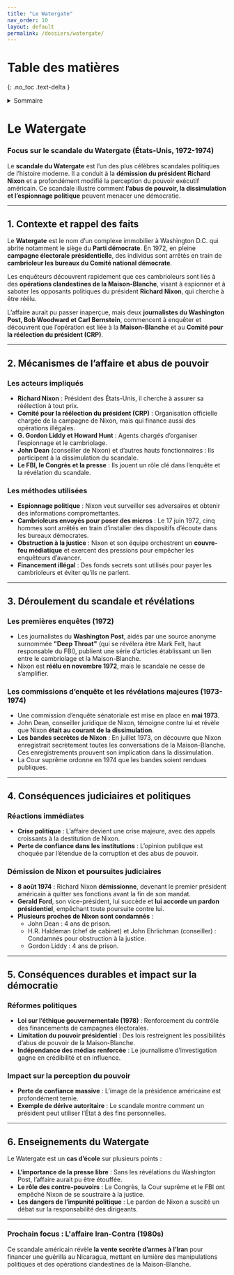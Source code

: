 ```yaml
---
title: "Le Watergate"
nav_order: 10
layout: default
permalink: /dossiers/watergate/
---
```


# Table des matières
{: .no_toc .text-delta }

<details markdown="block">
  <summary>Sommaire</summary>
  {: .text-delta }

1. Sommaire
{:toc}
</details> 


# Le Watergate

### **Focus sur le scandale du Watergate (États-Unis, 1972-1974)**

Le **scandale du Watergate** est l’un des plus célèbres scandales politiques de l’histoire moderne. Il a conduit à la **démission du président Richard Nixon** et a profondément modifié la perception du pouvoir exécutif américain. Ce scandale illustre comment **l’abus de pouvoir, la dissimulation et l’espionnage politique** peuvent menacer une démocratie.

---

## **1. Contexte et rappel des faits**

Le **Watergate** est le nom d’un complexe immobilier à Washington D.C. qui abrite notamment le siège du **Parti démocrate**. En 1972, en pleine **campagne électorale présidentielle**, des individus sont arrêtés en train de **cambrioleur les bureaux du Comité national démocrate**.

Les enquêteurs découvrent rapidement que ces cambrioleurs sont liés à des **opérations clandestines de la Maison-Blanche**, visant à espionner et à saboter les opposants politiques du président **Richard Nixon**, qui cherche à être réélu.

L’affaire aurait pu passer inaperçue, mais deux **journalistes du Washington Post, Bob Woodward et Carl Bernstein**, commencent à enquêter et découvrent que l’opération est liée à la **Maison-Blanche** et au **Comité pour la réélection du président (CRP)**.

---

## **2. Mécanismes de l’affaire et abus de pouvoir**

### **Les acteurs impliqués**

- **Richard Nixon** : Président des États-Unis, il cherche à assurer sa réélection à tout prix.
- **Comité pour la réélection du président (CRP)** : Organisation officielle chargée de la campagne de Nixon, mais qui finance aussi des opérations illégales.
- **G. Gordon Liddy et Howard Hunt** : Agents chargés d’organiser l’espionnage et le cambriolage.
- **John Dean** (conseiller de Nixon) et d’autres hauts fonctionnaires : Ils participent à la dissimulation du scandale.
- **Le FBI, le Congrès et la presse** : Ils jouent un rôle clé dans l’enquête et la révélation du scandale.

### **Les méthodes utilisées**

- **Espionnage politique** : Nixon veut surveiller ses adversaires et obtenir des informations compromettantes.
- **Cambrioleurs envoyés pour poser des micros** : Le 17 juin 1972, cinq hommes sont arrêtés en train d’installer des dispositifs d’écoute dans les bureaux démocrates.
- **Obstruction à la justice** : Nixon et son équipe orchestrent un **couvre-feu médiatique** et exercent des pressions pour empêcher les enquêteurs d’avancer.
- **Financement illégal** : Des fonds secrets sont utilisés pour payer les cambrioleurs et éviter qu’ils ne parlent.

---

## **3. Déroulement du scandale et révélations**

### **Les premières enquêtes (1972)**

- Les journalistes du **Washington Post**, aidés par une source anonyme surnommée **"Deep Throat"** (qui se révélera être Mark Felt, haut responsable du FBI), publient une série d’articles établissant un lien entre le cambriolage et la Maison-Blanche.
- Nixon est **réélu en novembre 1972**, mais le scandale ne cesse de s’amplifier.

### **Les commissions d’enquête et les révélations majeures (1973-1974)**

- Une commission d’enquête sénatoriale est mise en place en **mai 1973**.
- John Dean, conseiller juridique de Nixon, témoigne contre lui et révèle que Nixon **était au courant de la dissimulation**.
- **Les bandes secrètes de Nixon** : En juillet 1973, on découvre que Nixon enregistrait secrètement toutes les conversations de la Maison-Blanche. Ces enregistrements prouvent son implication dans la dissimulation.
- La Cour suprême ordonne en 1974 que les bandes soient rendues publiques.

---

## **4. Conséquences judiciaires et politiques**

### **Réactions immédiates**

- **Crise politique** : L’affaire devient une crise majeure, avec des appels croissants à la destitution de Nixon.
- **Perte de confiance dans les institutions** : L’opinion publique est choquée par l’étendue de la corruption et des abus de pouvoir.

### **Démission de Nixon et poursuites judiciaires**

- **8 août 1974** : Richard Nixon **démissionne**, devenant le premier président américain à quitter ses fonctions avant la fin de son mandat.
- **Gerald Ford**, son vice-président, lui succède et **lui accorde un pardon présidentiel**, empêchant toute poursuite contre lui.
- **Plusieurs proches de Nixon sont condamnés** :
    - John Dean : 4 ans de prison.
    - H.R. Haldeman (chef de cabinet) et John Ehrlichman (conseiller) : Condamnés pour obstruction à la justice.
    - Gordon Liddy : 4 ans de prison.

---

## **5. Conséquences durables et impact sur la démocratie**

### **Réformes politiques**

- **Loi sur l’éthique gouvernementale (1978)** : Renforcement du contrôle des financements de campagnes électorales.
- **Limitation du pouvoir présidentiel** : Des lois restreignent les possibilités d’abus de pouvoir de la Maison-Blanche.
- **Indépendance des médias renforcée** : Le journalisme d’investigation gagne en crédibilité et en influence.

### **Impact sur la perception du pouvoir**

- **Perte de confiance massive** : L’image de la présidence américaine est profondément ternie.
- **Exemple de dérive autoritaire** : Le scandale montre comment un président peut utiliser l’État à des fins personnelles.

---

## **6. Enseignements du Watergate**

Le Watergate est un **cas d’école** sur plusieurs points :

- **L’importance de la presse libre** : Sans les révélations du Washington Post, l’affaire aurait pu être étouffée.
- **Le rôle des contre-pouvoirs** : Le Congrès, la Cour suprême et le FBI ont empêché Nixon de se soustraire à la justice.
- **Les dangers de l’impunité politique** : Le pardon de Nixon a suscité un débat sur la responsabilité des dirigeants.

---

### **Prochain focus : L'affaire Iran-Contra (1980s)**

Ce scandale américain révèle **la vente secrète d’armes à l’Iran** pour financer une guérilla au Nicaragua, mettant en lumière des manipulations politiques et des opérations clandestines de la Maison-Blanche.
